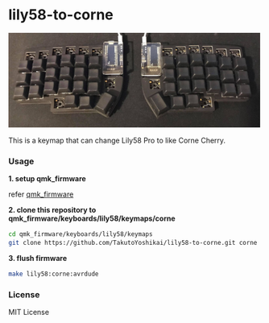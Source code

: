 # lily58-to-corne

<img src="./keyboard.jpg" width="500">

This is a keymap that can change Lily58 Pro to like Corne Cherry.

### Usage
**1. setup qmk_firmware**

refer [qmk_firmware](https://github.com/qmk/qmk_firmware/)

**2. clone this repository to qmk_firmware/keyboards/lily58/keymaps/corne**
```bash
cd qmk_firmware/keyboards/lily58/keymaps
git clone https://github.com/TakutoYoshikai/lily58-to-corne.git corne
```

**3. flush firmware**
```bash
make lily58:corne:avrdude
```

### License
MIT License
